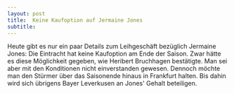 ```yaml
---
layout: post
title:  Keine Kaufoption auf Jermaine Jones
subtitle:  
---
```


Heute gibt es nur ein paar Details zum Leihgeschäft bezüglich Jermaine Jones: Die Eintracht hat keine Kaufoption am Ende der Saison. Zwar hätte es diese Möglichkeit gegeben, wie Heribert Bruchhagen bestätigte. Man sei aber mit den Konditionen nicht einverstanden gewesen. Dennoch möchte man den Stürmer über das Saisonende hinaus in Frankfurt halten. Bis dahin wird sich übrigens Bayer Leverkusen an Jones' Gehalt beteiligen.


